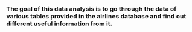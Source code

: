 ### The goal of this data analysis is to go through the data of various tables provided in the airlines database and find out different useful information from it.
